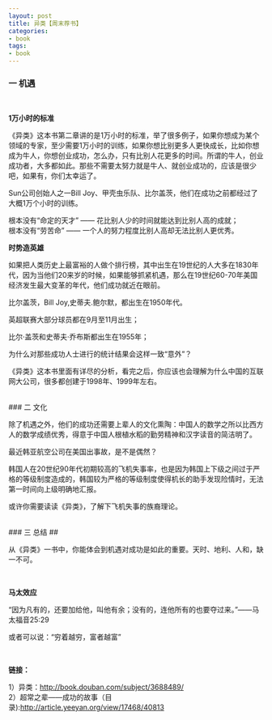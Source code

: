 ```yaml
---
layout: post  
title: 异类【周末荐书】
categories:  
- book  
tags:    
- book    
---   
```



### 一 机遇 ##
<br>
 
 **1万小时的标准**  

《异类》这本书第二章讲的是1万小时的标准，举了很多例子，如果你想成为某个领域的专家，至少需要1万小时的训练，如果你想比别更多人更快成长，比如你想成为牛人，你想创业成功，怎么办，只有比别人花更多的时间。所谓的牛人，创业成功者，大多都如此。那些不需要太努力就是牛人、就创业成功的，应该是很少吧，如果有，你们太幸运了。

Sun公司创始人之一Bill Joy、甲壳虫乐队、比尔盖茨，他们在成功之前都经过了大概1万个小时的训练。

根本没有“命定的天才” ——  花比别人少的时间就能达到比别人高的成就；  
根本没有“劳苦命”    ——   一个人的努力程度比别人高却无法比别人更优秀。


**时势造英雄**

如果把人类历史上最富裕的人做个排行榜，其中出生在19世纪的人大多在1830年代，因为当他们20来岁的时候，如果能够抓紧机遇，那么在19世纪60-70年美国经济发生最大变革的年代，他们成功就近在眼前。

比尔盖茨，Bill Joy,史蒂夫.鲍尔默，都出生在1950年代。

英超联赛大部分球员都在9月至11月出生；

比尔·盖茨和史蒂夫·乔布斯都出生在1955年；

为什么对那些成功人士进行的统计结果会这样一致“意外”？

《异类》这本书里面有详尽的分析，看完之后，你应该也会理解为什么中国的互联网大公司，很多都创建于1998年、1999年左右。

<br>
### 二 文化

除了机遇之外，他们的成功还需要上辈人的文化熏陶：中国人的数学之所以比西方人的数学成绩优秀，得意于中国人根植水稻的勤劳精神和汉字读音的简洁明了。

最近韩亚航空公司在美国出事故，是不是偶然？

韩国人在20世纪90年代初期较高的飞机失事率，也是因为韩国上下级之间过于严格的等级制度造成的，韩国较为严格的等级制度使得机长的助手发现险情时，无法第一时间向上级明确地汇报。

或许你需要读读《异类》，了解下飞机失事的族裔理论。

<br>
### 三 总结 ##

从《异类》一书中，你能体会到机遇对成功是如此的重要。天时、地利、人和，缺一不可。

<br>

  **马太效应**

“因为凡有的，还要加给他，叫他有余；没有的，连他所有的也要夺过来。”——马太福音25:29

或者可以说：“穷着越穷，富者越富”


<br>

**链接：**

1）异类：<http://book.douban.com/subject/3688489/>  
2）超常之辈——成功的故事（目录):<http://article.yeeyan.org/view/17468/40813>
